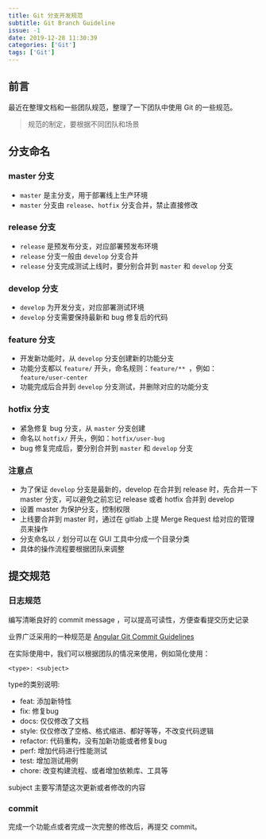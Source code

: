 ```yaml
---
title: Git 分支开发规范
subtitle: Git Branch Guideline
issue: -1
date: 2019-12-28 11:30:39
categories: ['Git']
tags: ['Git']
---
```


## 前言
最近在整理文档和一些团队规范，整理了一下团队中使用 Git 的一些规范。

> 规范的制定，要根据不同团队和场景

## 分支命名

### master 分支
- `master` 是主分支，用于部署线上生产环境
- `master` 分支由 `release`、`hotfix` 分支合并，禁止直接修改

### release 分支
- `release` 是预发布分支，对应部署预发布环境
- `release` 分支一般由 `develop` 分支合并
- `release` 分支完成测试上线时，要分别合并到 `master` 和 `develop` 分支

### develop 分支
- `develop` 为开发分支，对应部署测试环境
- `develop` 分支需要保持最新和 bug 修复后的代码

### feature 分支
- 开发新功能时，从 `develop` 分支创建新的功能分支
- 功能分支都以 `feature/` 开头，命名规则：`feature/** `，例如：`feature/user-center`
- 功能完成后合并到 `develop` 分支测试，并删除对应的功能分支

### hotfix 分支
- 紧急修复 bug 分支，从 `master` 分支创建
- 命名以 `hotfix/` 开头，例如：`hotfix/user-bug`
- bug 修复完成后，要分别合并到 `master` 和 `develop` 分支


### 注意点
- 为了保证 `develop` 分支是最新的，develop 在合并到 release 时，先合并一下 master 分支，可以避免之前忘记 release 或者 hotfix 合并到 develop
- 设置 master 为保护分支，控制权限
- 上线要合并到 master 时，通过在 gitlab 上提 Merge Request 给对应的管理员来操作
- 分支命名以 `/` 划分可以在 GUI 工具中分成一个目录分类
- 具体的操作流程要根据团队来调整


## 提交规范

### 日志规范
编写清晰良好的 commit message ，可以提高可读性，方便查看提交历史记录

业界广泛采用的一种规范是 [ Angular Git Commit Guidelines](https://github.com/angular/angular.js/blob/master/DEVELOPERS.md#-git-commit-guidelines)

在实际使用中，我们可以根据团队的情况来使用，例如简化使用：

```
<type>: <subject>
```

type的类别说明:
- feat: 添加新特性
- fix: 修复bug
- docs: 仅仅修改了文档
- style: 仅仅修改了空格、格式缩进、都好等等，不改变代码逻辑
- refactor: 代码重构，没有加新功能或者修复bug
- perf: 增加代码进行性能测试
- test: 增加测试用例
- chore: 改变构建流程、或者增加依赖库、工具等

subject 主要写清楚这次更新或者修改的内容

### commit
完成一个功能点或者完成一次完整的修改后，再提交 commit。

